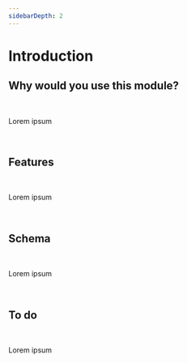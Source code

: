 ```yaml
---
sidebarDepth: 2
---
```


# Introduction

## Why would you use this module?

<br>

Lorem ipsum

<br>

## Features

<br>

Lorem ipsum

<br>

## Schema

<br>

Lorem ipsum

<br>

## To do

<br>

Lorem ipsum

<br>
